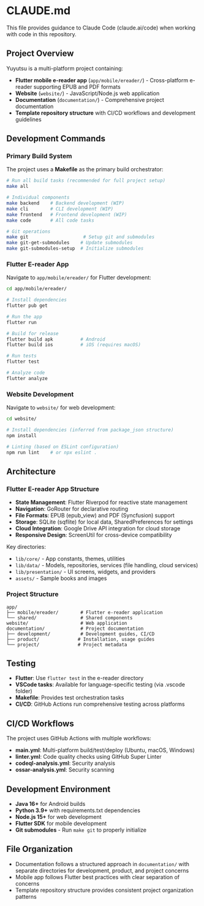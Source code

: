 # CLAUDE.md

This file provides guidance to Claude Code (claude.ai/code) when working with code in this repository.

## Project Overview

Yuyutsu is a multi-platform project containing:

- **Flutter mobile e-reader app** (`app/mobile/ereader/`) - Cross-platform e-reader supporting EPUB and PDF formats
- **Website** (`website/`) - JavaScript/Node.js web application
- **Documentation** (`documentation/`) - Comprehensive project documentation
- **Template repository structure** with CI/CD workflows and development guidelines

## Development Commands

### Primary Build System

The project uses a **Makefile** as the primary build orchestrator:

```bash
# Run all build tasks (recommended for full project setup)
make all

# Individual components
make backend    # Backend development (WIP)
make cli        # CLI development (WIP) 
make frontend   # Frontend development (WIP)
make code       # All code tasks

# Git operations
make git                    # Setup git and submodules
make git-get-submodules    # Update submodules
make git-submodules-setup  # Initialize submodules
```

### Flutter E-reader App

Navigate to `app/mobile/ereader/` for Flutter development:

```bash
cd app/mobile/ereader/

# Install dependencies
flutter pub get

# Run the app
flutter run

# Build for release
flutter build apk          # Android
flutter build ios          # iOS (requires macOS)

# Run tests
flutter test

# Analyze code
flutter analyze
```

### Website Development

Navigate to `website/` for web development:

```bash
cd website/

# Install dependencies (inferred from package_json structure)
npm install

# Linting (based on ESLint configuration)
npm run lint    # or npx eslint .
```

## Architecture

### Flutter E-reader App Structure

- **State Management**: Flutter Riverpod for reactive state management
- **Navigation**: GoRouter for declarative routing
- **File Formats**: EPUB (epub_view) and PDF (Syncfusion) support
- **Storage**: SQLite (sqflite) for local data, SharedPreferences for settings
- **Cloud Integration**: Google Drive API integration for cloud storage
- **Responsive Design**: ScreenUtil for cross-device compatibility

Key directories:

- `lib/core/` - App constants, themes, utilities
- `lib/data/` - Models, repositories, services (file handling, cloud services)
- `lib/presentation/` - UI screens, widgets, and providers
- `assets/` - Sample books and images

### Project Structure

```plaintext
app/
├── mobile/ereader/        # Flutter e-reader application
└── shared/                # Shared components
website/                   # Web application  
documentation/             # Project documentation
├── development/           # Development guides, CI/CD
├── product/              # Installation, usage guides
└── project/              # Project metadata
```

## Testing

- **Flutter**: Use `flutter test` in the e-reader directory
- **VSCode tasks**: Available for language-specific testing (via .vscode folder)
- **Makefile**: Provides test orchestration tasks
- **CI/CD**: GitHub Actions run comprehensive testing across platforms

## CI/CD Workflows

The project uses GitHub Actions with multiple workflows:

- **main.yml**: Multi-platform build/test/deploy (Ubuntu, macOS, Windows)
- **linter.yml**: Code quality checks using GitHub Super Linter
- **codeql-analysis.yml**: Security analysis
- **ossar-analysis.yml**: Security scanning

## Development Environment

- **Java 16+** for Android builds
- **Python 3.9+** with requirements.txt dependencies
- **Node.js 15+** for web development
- **Flutter SDK** for mobile development
- **Git submodules** - Run `make git` to properly initialize

## File Organization

- Documentation follows a structured approach in `documentation/` with separate directories for development, product, and project concerns
- Mobile app follows Flutter best practices with clear separation of concerns
- Template repository structure provides consistent project organization patterns

